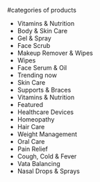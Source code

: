 #categories of products

 - Vitamins & Nutrition
 - Body & Skin Care
 - Gel & Spray
 - Face Scrub
 - Makeup Remover & Wipes
 - Wipes
 - Face Serum & Oil
 - Trending now
 - Skin Care
 - Supports & Braces
 - Vitamins & Nutrition
 - Featured
 - Healthcare Devices
 - Homeopathy
 - Hair Care
 - Weight Management
 - Oral Care
 - Pain Relief
 - Cough, Cold & Fever
 - Vata Balancing
 - Nasal Drops & Sprays
